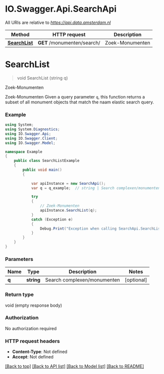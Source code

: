 # IO.Swagger.Api.SearchApi

All URIs are relative to *https://api.data.amsterdam.nl*

Method | HTTP request | Description
------------- | ------------- | -------------
[**SearchList**](SearchApi.md#searchlist) | **GET** /monumenten/search/ | Zoek-Monumenten


<a name="searchlist"></a>
# **SearchList**
> void SearchList (string q)

Zoek-Monumenten

Zoek-Monumenten  Given a query parameter `q`, this function returns a subset of all monument objects that match the naam elastic search query.

### Example
```csharp
using System;
using System.Diagnostics;
using IO.Swagger.Api;
using IO.Swagger.Client;
using IO.Swagger.Model;

namespace Example
{
    public class SearchListExample
    {
        public void main()
        {
            
            var apiInstance = new SearchApi();
            var q = q_example;  // string | Search complexen/monumenten (optional) 

            try
            {
                // Zoek-Monumenten
                apiInstance.SearchList(q);
            }
            catch (Exception e)
            {
                Debug.Print("Exception when calling SearchApi.SearchList: " + e.Message );
            }
        }
    }
}
```

### Parameters

Name | Type | Description  | Notes
------------- | ------------- | ------------- | -------------
 **q** | **string**| Search complexen/monumenten | [optional] 

### Return type

void (empty response body)

### Authorization

No authorization required

### HTTP request headers

 - **Content-Type**: Not defined
 - **Accept**: Not defined

[[Back to top]](#) [[Back to API list]](../README.md#documentation-for-api-endpoints) [[Back to Model list]](../README.md#documentation-for-models) [[Back to README]](../README.md)

